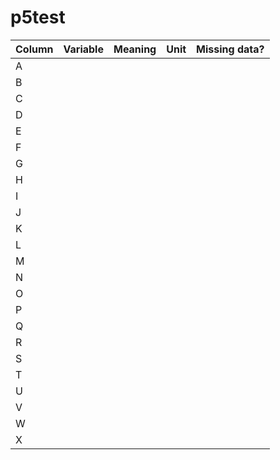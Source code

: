 # p5test

| Column  | Variable | Meaning | Unit | Missing data? | 
| ----------- | ----------- | ----------- | ----------- | ----------- | 
|   A  |      |     |        |    | 
|   B   |      |     |        |    | 
|   C   |      |     |        |    | 
|    D  |      |     |        |    | 
|   E   |      |     |        |    | 
|    F  |      |     |        |    | 
|    G  |      |     |        |    | 
|    H  |      |     |        |    | 
|    I  |      |     |        |    | 
|     J |      |     |        |    | 
|     K |      |     |        |    | 
|     L |      |     |        |    | 
|     M |      |     |        |    | 
|     N |      |     |        |    | 
|    O  |      |     |        |    | 
|    P  |      |     |        |    | 
|    Q  |      |     |        |    | 
|    R  |      |     |        |    | 
|    S  |      |     |        |    | 
|    T  |      |     |        |    | 
|    U  |      |     |        |    | 
|    V  |      |     |        |    | 
|    W  |      |     |        |    | 
|    X  |      |     |        |    | 



